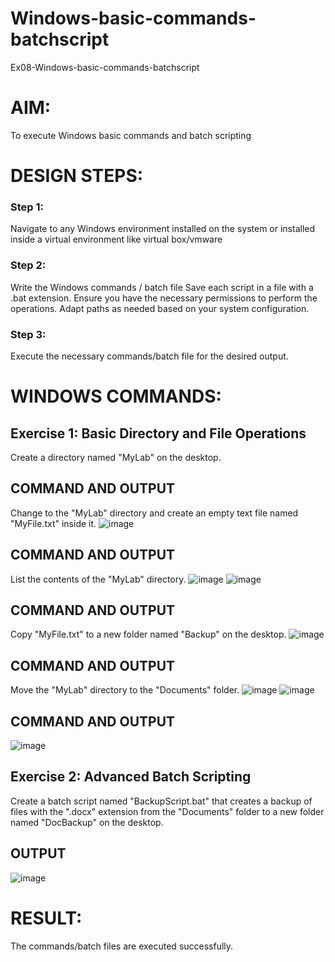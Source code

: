 # Windows-basic-commands-batchscript
Ex08-Windows-basic-commands-batchscript

# AIM:
To execute Windows basic commands and batch scripting

# DESIGN STEPS:

### Step 1:

Navigate to any Windows environment installed on the system or installed inside a virtual environment like virtual box/vmware 

### Step 2:

Write the Windows commands / batch file
Save each script in a file with a .bat extension.
Ensure you have the necessary permissions to perform the operations.
Adapt paths as needed based on your system configuration.
### Step 3:

Execute the necessary commands/batch file for the desired output. 




# WINDOWS COMMANDS:
## Exercise 1: Basic Directory and File Operations
Create a directory named "MyLab" on the desktop.


## COMMAND AND OUTPUT
Change to the "MyLab" directory and create an empty text file named "MyFile.txt" inside it.
![image](https://github.com/bhavatharanisiva7418/Windows-basic-commands-batchscript/assets/147473922/aed5b638-1f09-4ca2-9d39-f7942d3d3e02)



## COMMAND AND OUTPUT
List the contents of the "MyLab" directory.
![image](https://github.com/bhavatharanisiva7418/Windows-basic-commands-batchscript/assets/147473922/879afeca-a19c-4b45-9b51-5c44a3cb2949)
![image](https://github.com/bhavatharanisiva7418/Windows-basic-commands-batchscript/assets/147473922/92553ec6-dab2-4956-af63-e09dccd48811)



## COMMAND AND OUTPUT

Copy "MyFile.txt" to a new folder named "Backup" on the desktop.
![image](https://github.com/bhavatharanisiva7418/Windows-basic-commands-batchscript/assets/147473922/0741cf90-2467-4910-8aec-dd531bb7546f)

## COMMAND AND OUTPUT

Move the "MyLab" directory to the "Documents" folder.
![image](https://github.com/bhavatharanisiva7418/Windows-basic-commands-batchscript/assets/147473922/320954c0-8685-4606-9301-f7a9b14cae3f)
![image](https://github.com/bhavatharanisiva7418/Windows-basic-commands-batchscript/assets/147473922/0e4b743d-aea0-4709-b0b8-d66cb92270fa)


## COMMAND AND OUTPUT
![image](https://github.com/bhavatharanisiva7418/Windows-basic-commands-batchscript/assets/147473922/f0f594a3-500d-4208-898a-ff1a5e41c914)


## Exercise 2: Advanced Batch Scripting
Create a batch script named "BackupScript.bat" that creates a backup of files with the ".docx" extension from the "Documents" folder to a new folder named "DocBackup" on the desktop.

## OUTPUT
![image](https://github.com/bhavatharanisiva7418/Windows-basic-commands-batchscript/assets/147473922/51aa9157-63f8-4aff-b235-375379f3a325)

# RESULT:
The commands/batch files are executed successfully.

